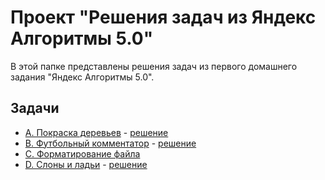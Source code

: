 # Проект "Решения задач из Яндекс Алгоритмы 5.0"

В этой папке представлены решения задач из первого домашнего задания "Яндекс Алгоритмы 5.0".

## Задачи

- [A. Покраска деревьев](A_Pokraska_derevyev/A_Pokraska_derevyev.md) - [решение](A_Pokraska_derevyev/A.java)
- [B. Футбольный комментатор](B_Futbolnyy_kommentator/B_Futbolnyy_kommentator.md) - [решение](B_Futbolnyy_kommentator/B.java)
- [C. Форматирование файла](C_Formatirovanie_fayla/C_Formatirovanie_fayla.md)
- [D. Слоны и ладьи](D_Slony_i_lady/D_Slony_i_lady.md) - [решение](D_Slony_i_lady/D.java)

[//]: # (- [E. Прибыльный стартап]&#40;E_Pribyl_nyy_startup/E_Pribyl_nyy_startup.md&#41;)

[//]: # (- [F. Миша и математика]&#40;F_Misha_i_matematika/F_Misha_i_matematika.md&#41;)

[//]: # (- [G. Разрушить казарму]&#40;G_Razrushit_kazarmu/G_Razrushit_kazarmu.md&#41;)

[//]: # (- [H. Забег по стадиону]&#40;H_Zabeg_po_stadionu/H_Zabeg_po_stadionu.md&#41;)

[//]: # (- [I. Расписание]&#40;I_Raspisanie/I_Raspisanie.md&#41;)

[//]: # (- [J. Форматирование документа]&#40;J_Formatirovanie_dokumenta/J_Formatirovanie_dokumenta.md&#41;)
